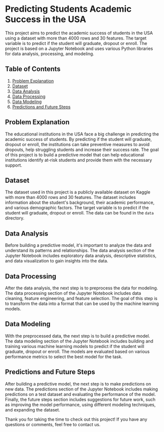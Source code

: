 # Predicting Students Academic Success in the USA

This project aims to predict the academic success of students in the USA using a dataset with more than 4000 rows and 30 features. The target variable is to predict if the student will graduate, dropout or enroll. The project is based on a Jupyter Notebook and uses various Python libraries for data analysis, processing, and modeling.

## Table of Contents

1. [Problem Explanation](#problem-explanation)
2. [Dataset](#dataset)
3. [Data Analysis](#data-analysis)
4. [Data Processing](#data-processing)
5. [Data Modeling](#data-modeling)
6. [Predictions and Future Steps](#predictions-and-future-steps)

## Problem Explanation

The educational institutions in the USA face a big challenge in predicting the academic success of students. By predicting if the student will graduate, dropout or enroll, the institutions can take preventive measures to avoid dropouts, help struggling students and increase their success rate. The goal of this project is to build a predictive model that can help educational institutions identify at-risk students and provide them with the necessary support.

## Dataset

The dataset used in this project is a publicly available dataset on Kaggle with more than 4000 rows and 30 features. The dataset includes information about the student's background, their academic performance, and various demographic factors. The target variable is to predict if the student will graduate, dropout or enroll. The data can be found in the `data` directory.

## Data Analysis

Before building a predictive model, it's important to analyze the data and understand its patterns and relationships. The data analysis section of the Jupyter Notebook includes exploratory data analysis, descriptive statistics, and data visualization to gain insights into the data.

## Data Processing

After the data analysis, the next step is to preprocess the data for modeling. The data processing section of the Jupyter Notebook includes data cleaning, feature engineering, and feature selection. The goal of this step is to transform the data into a format that can be used by the machine learning models.

## Data Modeling

With the preprocessed data, the next step is to build a predictive model. The data modeling section of the Jupyter Notebook includes building and training various machine learning models to predict if the student will graduate, dropout or enroll. The models are evaluated based on various performance metrics to select the best model for the task.

## Predictions and Future Steps

After building a predictive model, the next step is to make predictions on new data. The predictions section of the Jupyter Notebook includes making predictions on a test dataset and evaluating the performance of the model. Finally, the future steps section includes suggestions for future work, such as improving the model performance, using different modeling techniques, and expanding the dataset.

Thank you for taking the time to check out this project! If you have any questions or comments, feel free to contact us.
